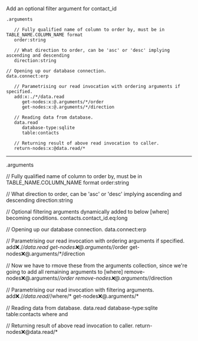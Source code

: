 Add an optional filter argument for contact_id

```hyperlambda
.arguments

   // Fully qualified name of column to order by, must be in TABLE_NAME.COLUMN_NAME format
   order:string

   // What direction to order, can be 'asc' or 'desc' implying ascending and descending
   direction:string

// Opening up our database connection.
data.connect:erp

   // Parametrising our read invocation with ordering arguments if specified.
   add:x:./*/data.read
      get-nodes:x:@.arguments/*/order
      get-nodes:x:@.arguments/*/direction

   // Reading data from database.
   data.read
      database-type:sqlite
      table:contacts

   // Returning result of above read invocation to caller.
   return-nodes:x:@data.read/*
```
---
.arguments

   // Fully qualified name of column to order by, must be in TABLE_NAME.COLUMN_NAME format
   order:string

   // What direction to order, can be 'asc' or 'desc' implying ascending and descending
   direction:string

   // Optional filtering arguments dynamically added to below [where] becoming conditions.
   contacts.contact_id.eq:long

// Opening up our database connection.
data.connect:erp

   // Parametrising our read invocation with ordering arguments if specified.
   add:x:./*/data.read
      get-nodes:x:@.arguments/*/order
      get-nodes:x:@.arguments/*/direction

   // Now we have to rmove these from the arguments collection, since we're going to add all remaining arguments to [where]
   remove-nodes:x:@.arguments/*/order
   remove-nodes:x:@.arguments/*/direction

   // Parametrising our read invocation with filtering arguments.
   add:x:./*/data.read/*/where/*
      get-nodes:x:@.arguments/*

   // Reading data from database.
   data.read
      database-type:sqlite
      table:contacts
      where
         and

   // Returning result of above read invocation to caller.
   return-nodes:x:@data.read/*
